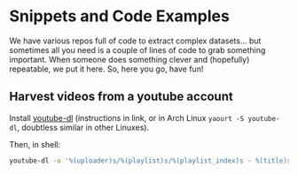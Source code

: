 # Snippets and Code Examples

We have various repos full of code to extract complex datasets... but sometimes all you need is a couple of lines of code to grab something important. When someone does something clever and (hopefully) repeatable, we put it here. So, here you go, have fun!

## Harvest videos from a youtube account

Install [youtube-dl](https://github.com/rg3/youtube-dl) (instructions in link, or in Arch Linux `yaourt -S youtube-dl`, doubtless similar in other Linuxes).

Then, in shell:

```sh
youtube-dl -o '%(uploader)s/%(playlist)s/%(playlist_index)s - %(title)s.%(ext)s' -f 'bestvideo[height<=480]+bestaudio/best[height<=480]' --yes-playlist https://www.youtube.com/user/USEPAgov/playlists
```
## 
